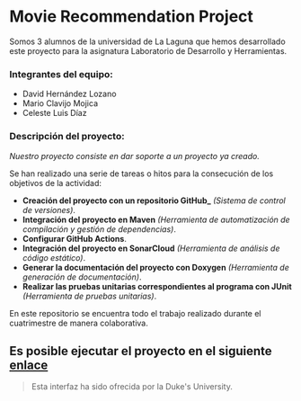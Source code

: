 # **Movie Recommendation Project**

Somos 3 alumnos de la universidad de La Laguna que hemos desarrollado este proyecto para la asignatura Laboratorio de Desarrollo y Herramientas.


### **Integrantes del equipo:**
* David Hernández Lozano
* Mario Clavijo Mojica
* Celeste Luis Díaz

### **Descripción del proyecto:**

_Nuestro proyecto consiste en dar soporte a un proyecto ya creado._

Se han realizado una serie de tareas o hitos para la consecución de los objetivos de la actividad:

* **Creación del proyecto con un repositorio GitHub_** _(Sistema de control de versiones)_. 
* **Integración del proyecto en Maven** _(Herramienta de automatización de compilación y gestión de dependencias)_.
* **Configurar GitHub Actions**. 
* **Integración del proyecto en SonarCloud** _(Herramienta de análisis de código estático)_.
* **Generar la documentación del proyecto con Doxygen** _(Herramienta de generación de documentación)_.
* **Realizar las pruebas unitarias correspondientes al programa con JUnit** _(Herramienta de pruebas unitarias)_.

En este repositorio se encuentra todo el trabajo realizado durante el cuatrimestre de manera colaborativa. 

## Es posible ejecutar el proyecto en el siguiente [enlace](https://www.dukelearntoprogram.com//capstone/recommender.php?id=xqsLtSbzOkCgjA)
> Esta interfaz ha sido ofrecida por la Duke's University.

